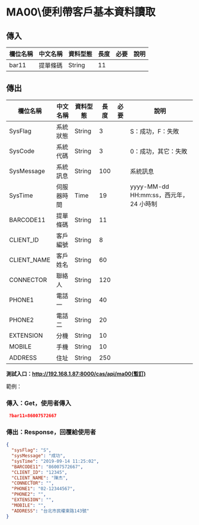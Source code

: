 # MA00\便利帶客戶基本資料讀取

## 傳入

| 欄位名稱 | 中文名稱     | 資料型態 | 長度 | 必要 | 說明 |
| -------- | ------------ | -------- | ---- | ---- | ---- |
| bar11   | 提單條碼 | String   | 11   |      |      |

## 傳出

| 欄位名稱              | 中文名稱         | 資料型態 | 長度 | 必要 | 說明                                |
| --------------------- | ---------------- | -------- | ---- | ---- | ----------------------------------- |
| SysFlag    | 系統狀態   | String   | 3    |      | S：成功，F：失敗                       |
| SysCode    | 系統代碼   | String   | 3    |      | 0：成功，其它：失敗                    |
| SysMessage | 系統訊息   | String   | 100  |      | 系統訊息                               |
| SysTime    | 伺服器時間 | Time     | 19   |      | yyyy-MM-dd HH:mm:ss，西元年，24 小時制 |
| BARCODE11                | 提單條碼     | String   | 11   |      |                       |
| CLIENT_ID             | 客戶編號         | String   |  8  |      |                                     |
| CLIENT_NAME                 | 客戶姓名         | String   | 60   |      |                             |
| CONNECTOR                | 聯絡人 | String   | 120   |      |                     |
| PHONE1              | 電話一         | String   | 40    |      |  |
| PHONE2             | 電話二           | String   | 20   |      |                        |
| EXTENSION     | 分機           | String   | 10   |      |                       |
| MOBILE          | 手機             | String   | 10   |      |               |
| ADDRESS             | 住址               | String   | 250   |      |                         |

**測試入口：http://192.168.1.87:8000/cas/api/ma00(暫訂)**

範例：

### 傳入：Get，使用者傳入

```json
 ?bar11=86007572667
```

### 傳出：Response，回覆給使用者

```json
{
  "sysFlag": "S",
  "sysMessage": "成功",
  "sysTime": "2019-09-14 11:25:02",
  "BARCODE11": "86007572667",
  "CLIENT_ID": "12345",
  "CLIENT_NAME": "陳杰",
  "CONNECTOR": "",
  "PHONE1": "02-12344567",
  "PHONE2": "",
  "EXTENSION": "",
  "MOBILE": "",
  "ADDRESS": "台北市民權東路143號"
}
```
